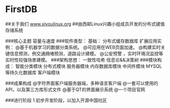 # FirstDB  

##关于我们  www.xiyoulinux.org
##由西邮Linux兴趣小组成员开发的分布式键值存储系统

###核心主题
        容量与速度
###软件类型：
      基础：
        分布式缓存数据库
      扩展应用实例：
        @基于机器学习的数据分类系统。
        @可应用在WEB页面加速。
        @构建实时关键信息预测，例交通拥堵预测，道路设计建模。
        @公安预警 ，实时环境况监控等实时性较强场景建模。
###架构思想：
        一致性哈希
        信息论&&决策树
###模块构成：
        智能分类模块
        分布式模块
        服务器模块
        内存数据库模块
        中间件模块
        MYSQL等持久化数据库
        客户端模块
        
###成果构成
        @字符界面客户端服务器端，多种语言客户端
        @一套可以使用的API，以及第三方库形式文件
        @基于QT的界面展示系统
        @一个项目官网

###进行阶段
   1.初步开发阶段，以加入开源中国社区


